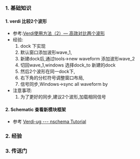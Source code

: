 ### 1. 基础知识
#### 1. verdi 比较2个波形
   - 参考:[Verdi使用方法（2）— 高效对比两个波形](https://blog.csdn.net/qq_38113006/article/details/127342442)
   - 经验:
     1. dock 下实现
     2. 默认窗口添加波形wave_1,
     3. 新建dock后,通过tools->new waveform 添加波形wave_2
     4. 切回wave_1,windows 选择dock_to 新建的dock
     5. 然后2个波形在同一dock下,
     6. 右下角的分栏符号调整窗口布局,
     7. 信号同步,Windows->sync all waveform by
   - 注意事项:
     1. 为了更好的同步,建议2个波形,加载相同信号
#### 2. Schematic 查看新模块框架
- 参考 [Verdi-ug --- nschema Tutorial](https://blog.csdn.net/ciscomonkey/article/details/111150152)
### 2. 经验

### 3. 传送门
